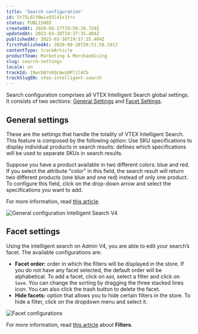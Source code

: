 ```yaml
---
title: 'Search configuration'
id: 5t75L6lYNwix93l41s1Yrx
status: PUBLISHED
createdAt: 2020-08-17T19:50:20.729Z
updatedAt: 2023-03-30T19:37:35.404Z
publishedAt: 2023-03-30T19:37:35.404Z
firstPublishedAt: 2020-09-28T20:51:58.291Z
contentType: trackArticle
productTeam: Marketing & Merchandising
slug: search-settings
locale: en
trackId: 19wrbB7nEQcmwzDPl1l4Cb
trackSlugEN: vtex-intelligent-search
---
```


Search configuration comprises all VTEX Intelligent Search global settings. It consists of two sections: [General Settings](#general-settings) and [Facet Settings](#facet-settings).

## General settings
These are the settings that handle the totality of VTEX Intelligent Search. This feature is composed by the following option:
Use SKU specifications to display individual products in search results: defines which specifications will be used to separate SKUs in search results. 

Suppose you have a product available in two different colors: blue and red. If you select the attribute "color" in this field, the search result will return two different products (one blue and one red) instead of only one product.
To configure this field, click on the drop-down arrow and select the specifications you want to add.

For more information, read [this article](https://help.vtex.com/en/tracks/vtex-intelligent-search--19wrbB7nEQcmwzDPl1l4Cb/5uVxuWxTA8VvLX3G8UCcUE#).

![General configuration Intelligent Search V4](//images.ctfassets.net/alneenqid6w5/41W9W07VVWur0rAxScJG9e/936118514a133901d11e4e52ef1fe7b7/general_settings_right_2.png)

## Facet settings
Using the intelligent search on Admin V4, you are able to edit your search’s facet. The available configurations are:

- **Facet order:** order in which the filters will be displayed in the store. If you do not have any facet selected, the default order will be alphabetical. To add a facet, click on `Add`, select a filter and click on `Save`. You can change the sorting by dragging the three stacked lines icon. You can also click the trash button <i class="fa-solid fa-trash-can"></i> to delete the facet.
- **Hide facets:** option that allows you to hide certain filters in the store. To hide a filter, click on the dropdown menu and select it.

![Facet configurations](//images.ctfassets.net/alneenqid6w5/mSm3lqR5H5pTn1AVrhYk8/2f421fca7b4914deb993bb84e731a2d7/facet_settings_admin_v4.png)

For more information, read [this article](https://help.vtex.com/en/tracks/vtex-intelligent-search--19wrbB7nEQcmwzDPl1l4Cb/50Dh4mpv0Sax0XpbvsjAtP) about **Filters**.
